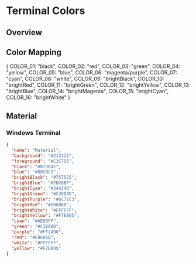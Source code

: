 # Terminal Colors

## Overview

## Color Mapping
{
  COLOR_01: "black",
  COLOR_02: "red",
  COLOR_03: "green",
  COLOR_04: "yellow",
  COLOR_05: "blue",
  COLOR_06: "magenta/purple",
  COLOR_07: "cyan",
  COLOR_08: "white",
  COLOR_09: "brightBlack",
  COLOR_10: "brightRed",
  COLOR_11: "brightGreen",
  COLOR_12: "brightYellow",
  COLOR_13: "brightBlue",
  COLOR_14: "brightMagenta",
  COLOR_15: "brightCyan",
  COLOR_16: "brightWhite"
}

## Material

### Windows Terminal

```json
{
  "name": "Material",
  "background": "#212121",
  "foreground": "#C3C7D1",
  "black": "#073641",
  "blue": "#80CBC3",
  "brightBlack": "#757575",
  "brightBlue": "#7DC6BF",
  "brightCyan": "#34434D",
  "brightGreen": "#C3E88D",
  "brightPurple": "#6C71C3",
  "brightRed": "#EB606B",
  "brightWhite": "#FFFFFF",
  "brightYellow": "#F7EB95",
  "cyan": "#AEDDFF",
  "green": "#C3E88D",
  "purple": "#FF2490",
  "red": "#EB606B",
  "white": "#FFFFFF",
  "yellow": "#F7EB95"
}
```

